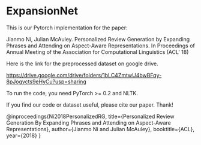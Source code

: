 # ExpansionNet

This is our Pytorch implementation for the paper:

Jianmo Ni, Julian McAuley. Personalized Review Generation by Expanding Phrases and Attending on Aspect-Aware Representations. In Proceedings of Annual Meeting of the Association for Computational Linguistics (ACL' 18) 

Here is the link for the preprocessed dataset on google drive.

https://drive.google.com/drive/folders/1bLC4ZmtwU4bwBFqy-8pJogvcts9eHyCu?usp=sharing

To run the code, you need PyTorch >= 0.2 and NLTK.

If you find our code or dataset useful, please cite our paper. Thank!

@inproceedings{Ni2018PersonalizedRG,
  title={Personalized Review Generation By Expanding Phrases and Attending on Aspect-Aware Representations},
  author={Jianmo Ni and Julian McAuley},
  booktitle={ACL},
  year={2018}
}


